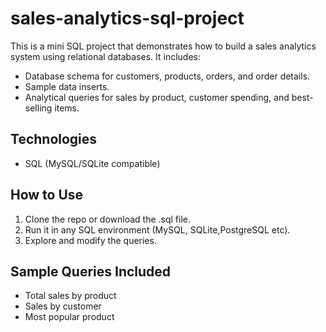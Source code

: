 # sales-analytics-sql-project

This is a mini SQL project that demonstrates how to build a sales analytics system using relational databases. It includes:

- Database schema for customers, products, orders, and order details.
- Sample data inserts.
- Analytical queries for sales by product, customer spending, and best-selling items.

## Technologies
- SQL (MySQL/SQLite compatible)

## How to Use
1. Clone the repo or download the .sql file.
2. Run it in any SQL environment (MySQL, SQLite,PostgreSQL etc).
3. Explore and modify the queries.

## Sample Queries Included
- Total sales by product
- Sales by customer
- Most popular product 
